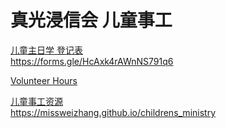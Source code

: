 # 真光浸信会 儿童事工

[儿童主日学 登记表](https://forms.gle/HcAxk4rAWnNS791q6) <br/>
https://forms.gle/HcAxk4rAWnNS791q6

[Volunteer Hours](https://docs.google.com/spreadsheets/d/1_dR3uyZePTmUmSyBneHHxWT4hq-dxVxdDZ9A4XsslIU/edit?usp=sharing) <br/>

[儿童事工资源](https://missweizhang.github.io/childrens_ministry) <br/>
https://missweizhang.github.io/childrens_ministry

